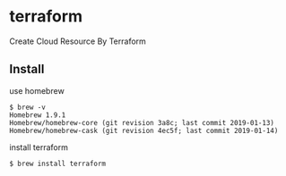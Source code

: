 # terraform
Create Cloud Resource By Terraform

## Install
use homebrew

```
$ brew -v
Homebrew 1.9.1
Homebrew/homebrew-core (git revision 3a8c; last commit 2019-01-13)
Homebrew/homebrew-cask (git revision 4ec5f; last commit 2019-01-14)
```

install terraform

```
$ brew install terraform
```